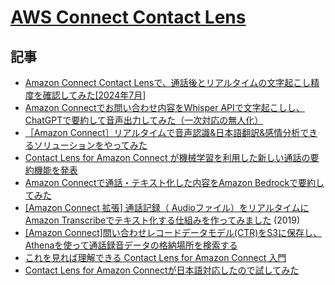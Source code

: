 # [AWS Connect Contact Lens](https://docs.aws.amazon.com/ja_jp/connect/latest/adminguide/contact-lens.html)

## 記事

- [Amazon Connect Contact Lensで、通話後とリアルタイムの文字起こし精度を確認してみた[2024年7月]](https://dev.classmethod.jp/articles/amazon-connect-contact-lens-transcription-accuracy-2024-7/)
- [Amazon Connectでお問い合わせ内容をWhisper APIで文字起こしし、ChatGPTで要約して音声出力してみた（一次対応の無人化）](https://dev.classmethod.jp/articles/amazon-connect-whisperapi-audio-output/)
- [［Amazon Connect］リアルタイムで音声認識&日本語翻訳&感情分析できるソリューションをやってみた](https://dev.classmethod.jp/articles/amazon-connect-ai-analysis/)
- [Contact Lens for Amazon Connect が機械学習を利用した新しい通話の要約機能を発表](https://aws.amazon.com/jp/about-aws/whats-new/2021/11/contact-lens-amazon-connect-machine-learning-powered-call-summarization/)
- [Amazon Connectで通話・テキスト化した内容をAmazon Bedrockで要約してみた](https://dev.classmethod.jp/articles/amazon-connect-amazon-bedrock-summary/)
- [[Amazon Connect 拡張] 通話記録（ Audioファイル）をリアルタイムにAmazon Transcribeでテキスト化する仕組みを作ってみました](https://dev.classmethod.jp/articles/amazon-connect-with-transcribe/) (2019)
- [[Amazon Connect]問い合わせレコードデータモデル(CTR)をS3に保存し、Athenaを使って通話録音データの格納場所を検索する](https://dev.classmethod.jp/articles/amazon-connect-ctr-s3-athena-recordinglocation/)
- [これを見れば理解できる Contact Lens for Amazon Connect 入門](https://dev.classmethod.jp/articles/contact-lens-for-amazon-connect-summary-2023/)
- [Contact Lens for Amazon Connectが日本語対応したので試してみた](https://qiita.com/hamham/items/9430e73e85098112adc0)
